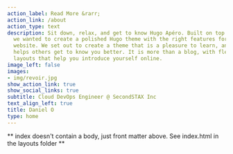 ```yaml
---
action_label: Read More &rarr;
action_link: /about
action_type: text
description: Sit down, relax, and get to know Hugo Apéro. Built on top of Blogophonic,
  we wanted to create a polished Hugo theme with the right features for a true personal
  website. We set out to create a theme that is a pleasure to learn, and one that
  helps others get to know you better. It is more than a blog, with flexible custom
  layouts that help you introduce yourself online.
image_left: false
images:
- img/revoir.jpg
show_action_link: true
show_social_links: true
subtitle: Cloud DevOps Engineer @ SecondSTAX Inc
text_align_left: true
title: Daniel O
type: home
---
```


** index doesn't contain a body, just front matter above.
See index.html in the layouts folder **
